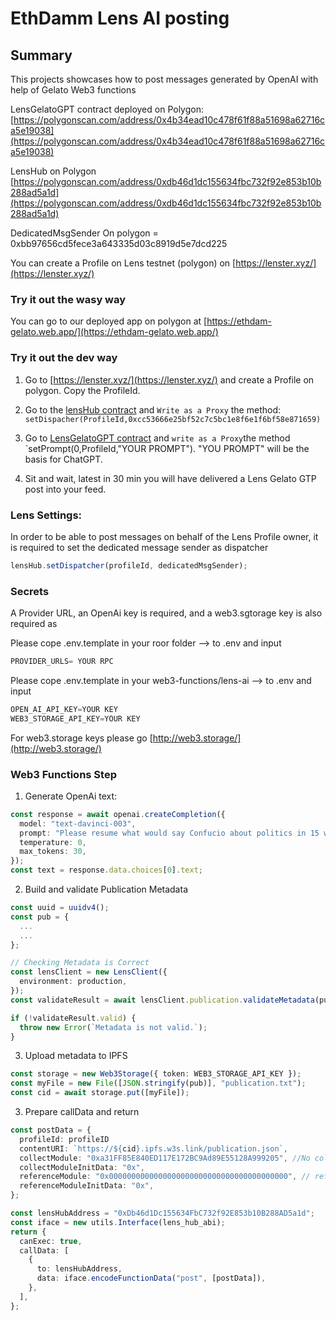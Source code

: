 # EthDamm Lens AI posting

## Summary

This projects showcases how to post messages generated by OpenAI with help of Gelato Web3 functions

LensGelatoGPT contract deployed on Polygon: [https://polygonscan.com/address/0x4b34ead10c478f61f88a51698a62716ca5e19038](https://polygonscan.com/address/0x4b34ead10c478f61f88a51698a62716ca5e19038)

<!-- Web3 Function on polygon [https://beta.app.gelato.network/task/0xff44249fd3c24fe6cd87ec864bd97bfd1a4640e326ce15ede476e43158492d97?chainId=80001](https://beta.app.gelato.network/task/0xff44249fd3c24fe6cd87ec864bd97bfd1a4640e326ce15ede476e43158492d97?chainId=80001) -->

LensHub on Polygon [https://polygonscan.com/address/0xdb46d1dc155634fbc732f92e853b10b288ad5a1d](https://polygonscan.com/address/0xdb46d1dc155634fbc732f92e853b10b288ad5a1d)

DedicatedMsgSender On polygon = 0xbb97656cd5fece3a643335d03c8919d5e7dcd225

You can create a Profile on Lens testnet (polygon) on [https://lenster.xyz/](https://lenster.xyz/)

### Try it out the wasy way

You can go to our deployed app on polygon at [https://ethdam-gelato.web.app/](https://ethdam-gelato.web.app/)

### Try it out the dev way

1. Go to [https://lenster.xyz/](https://lenster.xyz/) and create a Profile on polygon. Copy the ProfileId.

2. Go to the [lensHub contract](https://polygonscan.com/address/0x4b34ead10c478f61f88a51698a62716ca5e19038) and `Write as a Proxy` the method: `setDispacher(ProfileId,0xcc53666e25bf52c7c5bc1e8f6e1f6bf58e871659)`

3. Go to [LensGelatoGPT contract](https://polygon.polygonscan.com/address/0x89ed9ae7efad72c742a97e42c06cb682d1fa5e27) and `write as a Proxy`the method `setPrompt(0,ProfileId,"YOUR PROMPT"). "YOU PROMPT" will be the basis for ChatGPT.

4. Sit and wait, latest in 30 min you will have delivered a Lens Gelato GTP post into your feed.

### Lens Settings:

In order to be able to post messages on behalf of the Lens Profile owner, it is required to set the dedicated message sender as dispatcher

```ts
lensHub.setDispatcher(profileId, dedicatedMsgSender);
```

### Secrets

A Provider URL, an OpenAi key is required, and a web3.sgtorage key is also required as

Please cope .env.template in your roor folder --> to .env and input

```ts
PROVIDER_URLS= YOUR RPC
```

Please cope .env.template in your web3-functions/lens-ai --> to .env and input

```ts
OPEN_AI_API_KEY=YOUR KEY
WEB3_STORAGE_API_KEY=YOUR KEY
```

For web3.storage keys please go [http://web3.storage/](http://web3.storage/)

### Web3 Functions Step

1. Generate OpenAi text:

```ts
const response = await openai.createCompletion({
  model: "text-davinci-003",
  prompt: "Please resume what would say Confucio about politics in 15 words",
  temperature: 0,
  max_tokens: 30,
});
const text = response.data.choices[0].text;
```

2.  Build and validate Publication Metadata

```ts
const uuid = uuidv4();
const pub = {
  ...
  ...
};

// Checking Metadata is Correct
const lensClient = new LensClient({
  environment: production,
});
const validateResult = await lensClient.publication.validateMetadata(pub);

if (!validateResult.valid) {
  throw new Error(`Metadata is not valid.`);
}
```

3. Upload metadata to IPFS

```ts
const storage = new Web3Storage({ token: WEB3_STORAGE_API_KEY });
const myFile = new File([JSON.stringify(pub)], "publication.txt");
const cid = await storage.put([myFile]);
```

3.  Prepare callData and return

```ts
const postData = {
  profileId: profileID
  contentURI: `https://${cid}.ipfs.w3s.link/publication.json`,
  collectModule: "0xa31FF85E840ED117E172BC9Ad89E55128A999205", //No collect Module
  collectModuleInitData: "0x",
  referenceModule: "0x0000000000000000000000000000000000000000", // reference Module
  referenceModuleInitData: "0x",
};

const lensHubAddress = "0xDb46d1Dc155634FbC732f92E853b10B288AD5a1d";
const iface = new utils.Interface(lens_hub_abi);
return {
  canExec: true,
  callData: [
    {
      to: lensHubAddress,
      data: iface.encodeFunctionData("post", [postData]),
    },
  ],
};
```


